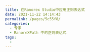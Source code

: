 ```yaml
---
title: 在Ranorex Studio中应用正则表达式
date: 2021-11-22 14:14:43
permalink: /pages/5c55f8/
categories:
  - 专家
  - RanoreXPath 中的正则表达式
tags:
  - 
---
```

